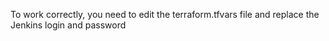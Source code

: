 To work correctly, you need to edit the terraform.tfvars file and replace the Jenkins login and password
